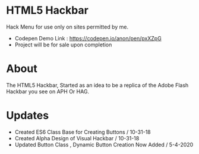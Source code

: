# HTML5 Hackbar
Hack Menu for use only on sites permitted by me.

 - Codepen Demo Link : https://codepen.io/anon/pen/pxXZpG
 - Project will be for sale upon completion


# About
The HTML5 Hackbar, Started as an idea to be a replica of the Adobe Flash Hackbar you see on APH Or HAG.

# Updates
 - Created ES6 Class Base for Creating Buttons / 10-31-18
 - Created Alpha Design of Visual Hackbar / 10-31-18
 - Updated Button Class , Dynamic Button Creation Now Added / 5-4-2020
